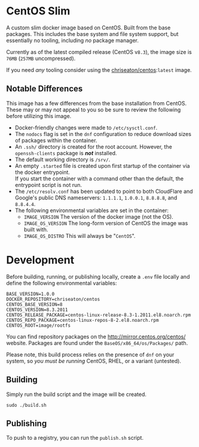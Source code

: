 # CentOS Slim
A custom slim docker image based on CentOS. Built from the base packages. This includes the base system and file system
support, but essentially no tooling, including _no_ package manager. 

Currently as of the latest compiled release (CentOS v`8.3`), the image size is `76MB` (`257MB` uncompressed).

If you need _any_ tooling consider using the [chriseaton/centos](https://hub.docker.com/r/chriseaton/centos):`latest` image. 

## Notable Differences
This image has a few differences from the base installation from CentOS. These may or may not appeal to you so be sure
to review the following before utilizing this image.

- Docker-friendly changes were made to `/etc/sysctl.conf`.
- The `nodocs` flag is set in the `dnf` configuration to reduce download sizes of packages within the container.
- An `.ssh/` directory is created for the root account. However, the `openssh-clients` package is _**not**_ installed.
- The default working directory is `/srv/`.
- An empty `.started` file is created upon first startup of the container via the docker entrypoint.    
  If you start the container with a command other than the default, the entrypoint script is not run.
- The `/etc/resolv.conf` has been updated to point to both CloudFlare and Google's public DNS nameservers: `1.1.1.1`, `1.0.0.1`, `8.8.8.8`, and `8.8.4.4`.
- The following environmental variables are set in the container:
  - `IMAGE_VERSION` The version of the docker image (not the OS).
  - `IMAGE_OS_VERSION` The long-form version of CentOS the image was built with.
  - `IMAGE_OS_DISTRO` This will always be "`CentOS`".

# Development
Before building, running, or publishing locally, create a `.env` file locally and define the following environmental variables:

```
BASE_VERSION=1.0.0
DOCKER_REPOSITORY=chriseaton/centos
CENTOS_BASE_VERSION=8
CENTOS_VERSION=8.3.2011
CENTOS_RELEASE_PACKAGE=centos-linux-release-8.3-1.2011.el8.noarch.rpm
CENTOS_REPO_PACKAGE=centos-linux-repos-8-2.el8.noarch.rpm
CENTOS_ROOT=image/rootfs
```
You can find repository packages on the http://mirror.centos.org/centos/ website. Packages are found under the
`BaseOS/x86_64/os/Packages/` path.

Please note, this build process relies on the presence of `dnf` on your system, so _you must be running_ CentOS, RHEL, or a variant (untested).

## Building
Simply run the build script and the image will be created. 
```
sudo ./build.sh
```

## Publishing
To push to a registry, you can run the `publish.sh` script.
